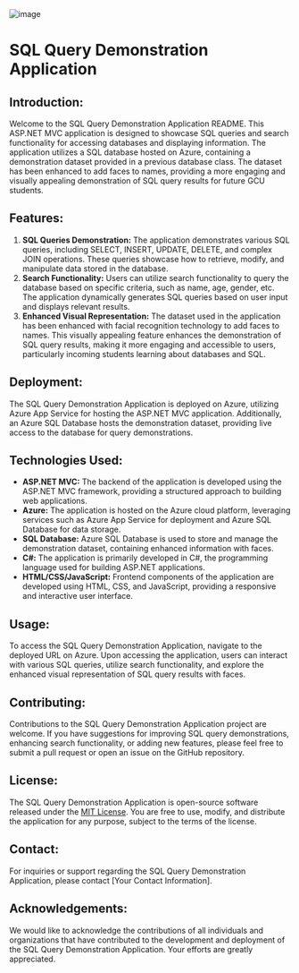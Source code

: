
<!DOCTYPE html>
<html>
<head>
<img src="https://github.com/Joenuhhh/CriminalsCloudApp/assets/79020295/90bec929-7f40-4d9b-87f3-82df249c74e0" alt="image">

</head>
<body>

<h1>SQL Query Demonstration Application</h1>

<h2>Introduction:</h2>
<p>Welcome to the SQL Query Demonstration Application README. This ASP.NET MVC application is designed to showcase SQL queries and search functionality for accessing databases and displaying information. The application utilizes a SQL database hosted on Azure, containing a demonstration dataset provided in a previous database class. The dataset has been enhanced to add faces to names, providing a more engaging and visually appealing demonstration of SQL query results for future GCU students.</p>

<h2>Features:</h2>
<ol>
  <li><strong>SQL Queries Demonstration:</strong> The application demonstrates various SQL queries, including SELECT, INSERT, UPDATE, DELETE, and complex JOIN operations. These queries showcase how to retrieve, modify, and manipulate data stored in the database.</li>
  <li><strong>Search Functionality:</strong> Users can utilize search functionality to query the database based on specific criteria, such as name, age, gender, etc. The application dynamically generates SQL queries based on user input and displays relevant results.</li>
  <li><strong>Enhanced Visual Representation:</strong> The dataset used in the application has been enhanced with facial recognition technology to add faces to names. This visually appealing feature enhances the demonstration of SQL query results, making it more engaging and accessible to users, particularly incoming students learning about databases and SQL.</li>
</ol>

<h2>Deployment:</h2>
<p>The SQL Query Demonstration Application is deployed on Azure, utilizing Azure App Service for hosting the ASP.NET MVC application. Additionally, an Azure SQL Database hosts the demonstration dataset, providing live access to the database for query demonstrations.</p>

<h2>Technologies Used:</h2>
<ul>
  <li><strong>ASP.NET MVC:</strong> The backend of the application is developed using the ASP.NET MVC framework, providing a structured approach to building web applications.</li>
  <li><strong>Azure:</strong> The application is hosted on the Azure cloud platform, leveraging services such as Azure App Service for deployment and Azure SQL Database for data storage.</li>
  <li><strong>SQL Database:</strong> Azure SQL Database is used to store and manage the demonstration dataset, containing enhanced information with faces.</li>
  <li><strong>C#:</strong> The application is primarily developed in C#, the programming language used for building ASP.NET applications.</li>
  <li><strong>HTML/CSS/JavaScript:</strong> Frontend components of the application are developed using HTML, CSS, and JavaScript, providing a responsive and interactive user interface.</li>
</ul>

<h2>Usage:</h2>
<p>To access the SQL Query Demonstration Application, navigate to the deployed URL on Azure. Upon accessing the application, users can interact with various SQL queries, utilize search functionality, and explore the enhanced visual representation of SQL query results with faces.</p>

<h2>Contributing:</h2>
<p>Contributions to the SQL Query Demonstration Application project are welcome. If you have suggestions for improving SQL query demonstrations, enhancing search functionality, or adding new features, please feel free to submit a pull request or open an issue on the GitHub repository.</p>

<h2>License:</h2>
<p>The SQL Query Demonstration Application is open-source software released under the <a href="https://opensource.org/licenses/MIT">MIT License</a>. You are free to use, modify, and distribute the application for any purpose, subject to the terms of the license.</p>

<h2>Contact:</h2>
<p>For inquiries or support regarding the SQL Query Demonstration Application, please contact [Your Contact Information].</p>

<h2>Acknowledgements:</h2>
<p>We would like to acknowledge the contributions of all individuals and organizations that have contributed to the development and deployment of the SQL Query Demonstration Application. Your efforts are greatly appreciated.</p>

</body>
</html>
